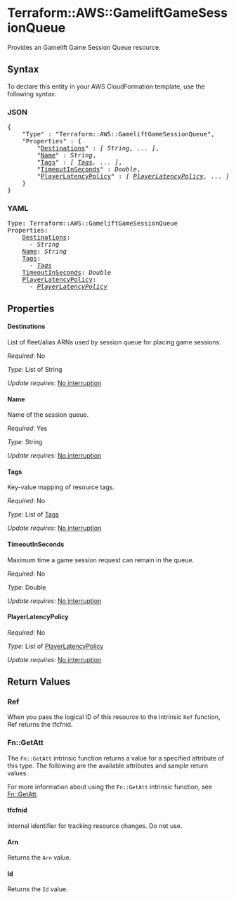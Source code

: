 # Terraform::AWS::GameliftGameSessionQueue

Provides an Gamelift Game Session Queue resource.

## Syntax

To declare this entity in your AWS CloudFormation template, use the following syntax:

### JSON

<pre>
{
    "Type" : "Terraform::AWS::GameliftGameSessionQueue",
    "Properties" : {
        "<a href="#destinations" title="Destinations">Destinations</a>" : <i>[ String, ... ]</i>,
        "<a href="#name" title="Name">Name</a>" : <i>String</i>,
        "<a href="#tags" title="Tags">Tags</a>" : <i>[ <a href="tags.md">Tags</a>, ... ]</i>,
        "<a href="#timeoutinseconds" title="TimeoutInSeconds">TimeoutInSeconds</a>" : <i>Double</i>,
        "<a href="#playerlatencypolicy" title="PlayerLatencyPolicy">PlayerLatencyPolicy</a>" : <i>[ <a href="playerlatencypolicy.md">PlayerLatencyPolicy</a>, ... ]</i>
    }
}
</pre>

### YAML

<pre>
Type: Terraform::AWS::GameliftGameSessionQueue
Properties:
    <a href="#destinations" title="Destinations">Destinations</a>: <i>
      - String</i>
    <a href="#name" title="Name">Name</a>: <i>String</i>
    <a href="#tags" title="Tags">Tags</a>: <i>
      - <a href="tags.md">Tags</a></i>
    <a href="#timeoutinseconds" title="TimeoutInSeconds">TimeoutInSeconds</a>: <i>Double</i>
    <a href="#playerlatencypolicy" title="PlayerLatencyPolicy">PlayerLatencyPolicy</a>: <i>
      - <a href="playerlatencypolicy.md">PlayerLatencyPolicy</a></i>
</pre>

## Properties

#### Destinations

List of fleet/alias ARNs used by session queue for placing game sessions.

_Required_: No

_Type_: List of String

_Update requires_: [No interruption](https://docs.aws.amazon.com/AWSCloudFormation/latest/UserGuide/using-cfn-updating-stacks-update-behaviors.html#update-no-interrupt)

#### Name

Name of the session queue.

_Required_: Yes

_Type_: String

_Update requires_: [No interruption](https://docs.aws.amazon.com/AWSCloudFormation/latest/UserGuide/using-cfn-updating-stacks-update-behaviors.html#update-no-interrupt)

#### Tags

Key-value mapping of resource tags.

_Required_: No

_Type_: List of <a href="tags.md">Tags</a>

_Update requires_: [No interruption](https://docs.aws.amazon.com/AWSCloudFormation/latest/UserGuide/using-cfn-updating-stacks-update-behaviors.html#update-no-interrupt)

#### TimeoutInSeconds

Maximum time a game session request can remain in the queue.

_Required_: No

_Type_: Double

_Update requires_: [No interruption](https://docs.aws.amazon.com/AWSCloudFormation/latest/UserGuide/using-cfn-updating-stacks-update-behaviors.html#update-no-interrupt)

#### PlayerLatencyPolicy

_Required_: No

_Type_: List of <a href="playerlatencypolicy.md">PlayerLatencyPolicy</a>

_Update requires_: [No interruption](https://docs.aws.amazon.com/AWSCloudFormation/latest/UserGuide/using-cfn-updating-stacks-update-behaviors.html#update-no-interrupt)

## Return Values

### Ref

When you pass the logical ID of this resource to the intrinsic `Ref` function, Ref returns the tfcfnid.

### Fn::GetAtt

The `Fn::GetAtt` intrinsic function returns a value for a specified attribute of this type. The following are the available attributes and sample return values.

For more information about using the `Fn::GetAtt` intrinsic function, see [Fn::GetAtt](https://docs.aws.amazon.com/AWSCloudFormation/latest/UserGuide/intrinsic-function-reference-getatt.html).

#### tfcfnid

Internal identifier for tracking resource changes. Do not use.

#### Arn

Returns the <code>Arn</code> value.

#### Id

Returns the <code>Id</code> value.

